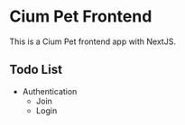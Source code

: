 # Cium Pet Frontend

This is a Cium Pet frontend app with NextJS.

## Todo List

- Authentication
  - Join
  - Login
